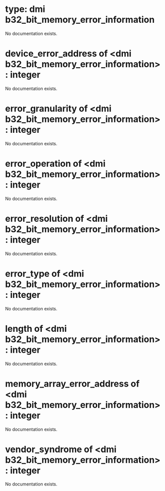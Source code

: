 # type: dmi b32_bit_memory_error_information

No documentation exists.

# device_error_address of &lt;dmi b32_bit_memory_error_information&gt; : integer

No documentation exists.

# error_granularity of &lt;dmi b32_bit_memory_error_information&gt; : integer

No documentation exists.

# error_operation of &lt;dmi b32_bit_memory_error_information&gt; : integer

No documentation exists.

# error_resolution of &lt;dmi b32_bit_memory_error_information&gt; : integer

No documentation exists.

# error_type of &lt;dmi b32_bit_memory_error_information&gt; : integer

No documentation exists.

# length of &lt;dmi b32_bit_memory_error_information&gt; : integer

No documentation exists.

# memory_array_error_address of &lt;dmi b32_bit_memory_error_information&gt; : integer

No documentation exists.

# vendor_syndrome of &lt;dmi b32_bit_memory_error_information&gt; : integer

No documentation exists.
